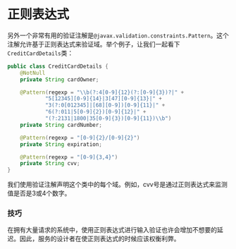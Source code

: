 # 正则表达式

另外一个非常有用的验证注解是`@javax.validation.constraints.Pattern`。这个注解允许基于正则表达式来验证域。举个例子，让我们一起看下`CreditCardDetails`类：

```Java
public class CreditCardDetails {  
	@NotNull  
	private String cardOwner;  

	@Pattern(regexp = "\\b(?:4[0-9]{12}(?:[0-9]{3})?|" +          
			"5[12345][0-9]{14}|3[47][0-9]{13}|" +          
			"3(?:0[012345]|[68][0-9])[0-9]{11}|" +          
			"6(?:011|5[0-9]{2})[0-9]{12}|" +          
			"(?:2131|1800|35[0-9]{3})[0-9]{11})\\b")  
	private String cardNumber;  

	@Pattern(regexp = "[0-9]{2}/[0-9]{2}")  
	private String expiration;  

	@Pattern(regexp = "[0-9]{3,4}")  
	private String cvv; 
} 
```

我们使用验证注解声明这个类中的每个域。例如，cvv号是通过正则表达式来监测值是否是3或4个数字。


### 技巧
在拥有大量请求的系统中，使用正则表达式进行输入验证也许会增加不想要的延迟。因此，服务的设计者在使正则表达式的时候应该权衡利弊。
